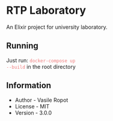 # RTP Laboratory

An Elixir project for university laboratory.

## Running
Just run: <code style="color: lightcoral">docker-compose up --build</code> in the root directory

## Information
<ul>
<li>Author - Vasile Ropot</li>
<li>License - MIT</li>
<li>Version - 3.0.0</li>
</ul>